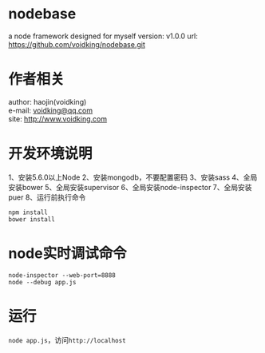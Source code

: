 # nodebase
a node framework designed for myself 
version: v1.0.0
url: https://github.com/voidking/nodebase.git  

# 作者相关
author: haojin(voidking)  
e-mail: voidking@qq.com    
site: http://www.voidking.com   

# 开发环境说明
1、安装5.6.0以上Node 
2、安装mongodb，不要配置密码
3、安装sass
4、全局安装bower
5、全局安装supervisor
6、全局安装node-inspector
7、全局安装puer
8、运行前执行命令
```
npm install
bower install
```


# node实时调试命令
```
node-inspector --web-port=8888
node --debug app.js
```

# 运行
`node app.js`，访问`http://localhost`








